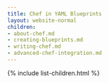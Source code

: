 ```yaml
---
title: Chef in YAML Blueprints
layout: website-normal
children:
- about-chef.md
- creating-blueprints.md
- writing-chef.md
- advanced-chef-integration.md
---
```



{% include list-children.html %}
